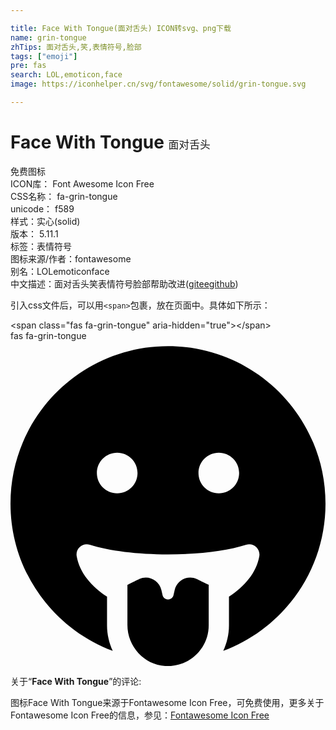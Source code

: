 ```yaml
---

title: Face With Tongue(面对舌头) ICON转svg、png下载
name: grin-tongue
zhTips: 面对舌头,笑,表情符号,脸部
tags: ["emoji"]
pre: fas
search: LOL,emoticon,face
image: https://iconhelper.cn/svg/fontawesome/solid/grin-tongue.svg

---
```


# Face With Tongue  <small style="font-size: 60%;font-weight: 100">面对舌头</small>


<div class="detail-page">
<p>
<span><span class="badge-success badge">免费图标</span> </span>
<br/>
<span>
ICON库：
<span class="badge-secondary badge">Font Awesome Icon Free</span> 
</span>
<br/>
<span>
CSS名称：
<span class="badge-secondary badge">fa-grin-tongue</span> 
</span>
<br/>
<span>
unicode：
<span class="badge-secondary badge">f589</span> 
<copy-btn content='f589' btn-title=""></copy-btn>
<copy-btn :content='String.fromCodePoint(parseInt("f589", 16))' btn-title="复制U"></copy-btn>
</span><br/><span>样式：<span class="badge-light badge">实心(solid)</span></span>
<br/>
<span>
版本：
<span class="badge-secondary badge">5.11.1</span> 
</span><br/><span>标签：<span class="badge-light badge"><router-link to="/tags/emoji.html">表情符号</router-link></span></span>
<br/>
<span>图标来源/作者：<span class="badge-light badge">fontawesome</span></span> 
<br/>
<span>别名：<span class="badge-light badge">LOL</span><span class="badge-light badge">emoticon</span><span class="badge-light badge">face</span></span><br/><span class="zh-detail">中文描述：<span class="badge-primary badge">面对舌头</span><span class="badge-primary badge">笑</span><span class="badge-primary badge">表情符号</span><span class="badge-primary badge">脸部</span><span class="help-link"><span>帮助改进</span>(<a href="https://gitee.com/liuwave/icon-helper/edit/master/json/fontawesome/solid/grin-tongue.json" target="_blank" rel="noopener noreferrer">gitee</a><a href="https://github.com/liuwave/icon-helper/edit/master/json/fontawesome/solid/grin-tongue.json" target="_blank" rel="noopener noreferrer">github</a></span>)</span><br/>
</p>
</div>
<div class="alert alert-dark">
  <i class="fas fa-grin-tongue fa-xs"></i>
  <i class="fas fa-grin-tongue fa-sm"></i>
  <i class="fas fa-grin-tongue fa-lg"></i>
  <i class="fas fa-grin-tongue fa-2x"></i>
  <i class="fas fa-grin-tongue fa-3x"></i>
  <i class="fas fa-grin-tongue fa-5x"></i>
  <i class="fas fa-grin-tongue fa-7x"></i>
</div>
<div>
  <p>引入css文件后，可以用<code>&lt;span&gt;</code>包裹，放在页面中。具体如下所示：    
  </p>
  <div class="alert alert-primary" style="font-size: 14px">
    &lt;span class="fas fa-grin-tongue" aria-hidden="true"&gt;&lt;/span&gt;
    <copy-btn content='<span class="fas fa-grin-tongue" aria-hidden="true"></span>'></copy-btn>
  </div>
  <div class="alert alert-secondary">
    <i class="fas fa-grin-tongue"
    style="font-size: 24px"
    aria-hidden="true"></i> fas fa-grin-tongue
    <copy-btn content="fas fa-grin-tongue" btn-title="复制图标名称"></copy-btn>
  </div>
</div>
<div id="svg" class="svg-wrap">
<svg xmlns="http://www.w3.org/2000/svg" viewBox="0 0 496 512"><path d="M248 8C111 8 0 119 0 256c0 106.3 67 196.7 161 232-5.6-12.2-9-25.7-9-40v-45.5c-24.7-16.2-43.5-38.1-47.8-63.8-2-11.8 9.3-21.5 20.7-17.9C155.1 330.5 200 336 248 336s92.9-5.5 123.1-15.2c11.4-3.6 22.6 6.1 20.7 17.9-4.3 25.7-23.1 47.6-47.8 63.8V448c0 14.3-3.4 27.8-9 40 94-35.3 161-125.7 161-232C496 119 385 8 248 8zm-80 232c-17.7 0-32-14.3-32-32s14.3-32 32-32 32 14.3 32 32-14.3 32-32 32zm160 0c-17.7 0-32-14.3-32-32s14.3-32 32-32 32 14.3 32 32-14.3 32-32 32zm-34.9 134.6c-14.4-6.5-31.1 2.2-34.6 17.6l-1.8 7.8c-2.1 9.2-15.2 9.2-17.3 0l-1.8-7.8c-3.5-15.4-20.2-24.1-34.6-17.6-.9.4.3-.2-18.9 9.4v63c0 35.2 28 64.5 63.1 64.9 35.7.5 64.9-28.4 64.9-64v-64c-19.5-9.6-18.2-8.9-19-9.3z"/></svg>
</div>
<detail full-name='fa-grin-tongue'></detail>
<div class="icon-detail__container">
<p>关于“<b>Face With Tongue</b>”的评论:</p>
</div>
<Vssue title="关于“Face With Tongue”的评论" />    
<div><p>图标Face With Tongue来源于Fontawesome Icon Free，可免费使用，更多关于  Fontawesome Icon Free的信息，参见：<a target="_blank" href="https://iconhelper.cn/fontawesome.html">Fontawesome Icon Free</a>
</p></div>
